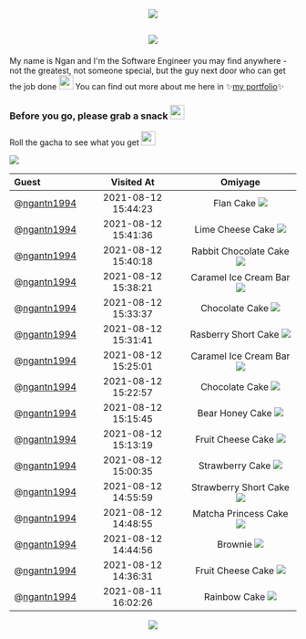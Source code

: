 <p align="center"><img src="https://ntuyetngan.com/public/github/readme-top.png">

## <p align="center"><img src="https://ntuyetngan.com/public/github/readme-hello.png" align="center">

My name is Ngan and I'm the Software Engineer you may find anywhere - not the greatest, not someone special, but the guy next door who can get the job done <img src="https://emojis.slackmojis.com/emojis/images/1597609912/10174/wfh_parrot.gif" width="25px">
You can find out more about me here in ✨<a href="https://ntuyetngan.com/" target="_blank">my portfolio</a>✨

### Before you go, please grab a snack <img src="https://emojis.slackmojis.com/emojis/images/1613285697/12806/meow_attention.png" width="25px">
Roll the gacha to see what you get <img src="https://emojis.slackmojis.com/emojis/images/1471119458/989/parrot_dad.gif" width="25px">

<a href="https://github.com/ngantn1994/ngantn1994/issues/new?title=roll&template=feature_request.md"><img src="https://ntuyetngan.com/public/github/readme-gacha.gif"></a>

| Guest | Visited At | Omiyage |
| :--- | :---: | :---: |
| @<a href="https://github.com/ngantn1994">ngantn1994</a> | 2021-08-12 15:44:23 | Flan Cake <img src="https://ntuyetngan.com/public/github/omiyage/0/32/22.png"> |
| @<a href="https://github.com/ngantn1994">ngantn1994</a> | 2021-08-12 15:41:36 | Lime Cheese Cake <img src="https://ntuyetngan.com/public/github/omiyage/0/32/16.png"> |
| @<a href="https://github.com/ngantn1994">ngantn1994</a> | 2021-08-12 15:40:18 | Rabbit Chocolate Cake <img src="https://ntuyetngan.com/public/github/omiyage/0/32/2.png"> |
| @<a href="https://github.com/ngantn1994">ngantn1994</a> | 2021-08-12 15:38:21 | Caramel Ice Cream Bar <img src="https://ntuyetngan.com/public/github/omiyage/0/32/13.png"> |
| @<a href="https://github.com/ngantn1994">ngantn1994</a> | 2021-08-12 15:33:37 | Chocolate Cake <img src="https://ntuyetngan.com/public/github/omiyage/0/32/17.png"> |
| @<a href="https://github.com/ngantn1994">ngantn1994</a> | 2021-08-12 15:31:41 | Rasberry Short Cake <img src="https://ntuyetngan.com/public/github/omiyage/0/32/29.png"> |
| @<a href="https://github.com/ngantn1994">ngantn1994</a> | 2021-08-12 15:25:01 | Caramel Ice Cream Bar <img src="https://ntuyetngan.com/public/github/omiyage/0/32/13.png"> |
| @<a href="https://github.com/ngantn1994">ngantn1994</a> | 2021-08-12 15:22:57 | Chocolate Cake <img src="https://ntuyetngan.com/public/github/omiyage/0/32/17.png"> |
| @<a href="https://github.com/ngantn1994">ngantn1994</a> | 2021-08-12 15:15:45 | Bear Honey Cake <img src="https://ntuyetngan.com/public/github/omiyage/0/32/1.png"> |
| @<a href="https://github.com/ngantn1994">ngantn1994</a> | 2021-08-12 15:13:19 | Fruit Cheese Cake <img src="https://ntuyetngan.com/public/github/omiyage/0/32/15.png"> |
| @<a href="https://github.com/ngantn1994">ngantn1994</a> | 2021-08-12 15:00:35 | Strawberry Cake <img src="https://ntuyetngan.com/public/github/omiyage/0/32/19.png"> |
| @<a href="https://github.com/ngantn1994">ngantn1994</a> | 2021-08-12 14:55:59 | Strawberry Short Cake <img src="https://ntuyetngan.com/public/github/omiyage/0/32/31.png"> |
| @<a href="https://github.com/ngantn1994">ngantn1994</a> | 2021-08-12 14:48:55 | Matcha Princess Cake <img src="https://ntuyetngan.com/public/github/omiyage/0/32/23.png"> |
| @<a href="https://github.com/ngantn1994">ngantn1994</a> | 2021-08-12 14:44:56 | Brownie <img src="https://ntuyetngan.com/public/github/omiyage/0/32/8.png"> |
| @<a href="https://github.com/ngantn1994">ngantn1994</a> | 2021-08-12 14:36:31 | Fruit Cheese Cake <img src="https://ntuyetngan.com/public/github/omiyage/0/32/15.png"> |
| @<a href="https://github.com/ngantn1994">ngantn1994</a> | 2021-08-11 16:02:26 | Rainbow Cake <img src="https://ntuyetngan.com/public/github/omiyage/0/32/18.png"> |
<p align="center"><img src="https://ntuyetngan.com/public/github/readme-bottom.png">